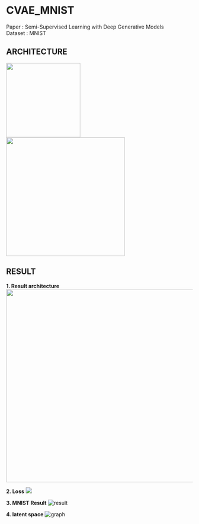 # CVAE_MNIST

Paper   : Semi-Supervised Learning with Deep Generative Models  
Dataset : MNIST

ARCHITECTURE
-------------------------------------------------------------------
<div>
 <img width="200" src = "https://user-images.githubusercontent.com/19617361/39619985-9a761a40-4fc4-11e8-86e0-215a76007d49.png">
 <img width="320" src = "https://user-images.githubusercontent.com/19617361/39620423-13b02738-4fc6-11e8-90ce-7e8d197481e0.png">
</div>


RESULT
-------------------------------------------------------------------
**1. Result architecture**
<img width="520" src = "https://user-images.githubusercontent.com/19617361/39620463-38c26dce-4fc6-11e8-94cc-3792ad018de4.png">

**2. Loss**
<img src = "https://user-images.githubusercontent.com/19617361/39620579-a8a976e6-4fc6-11e8-9f24-3f1a475eb20e.png">

**3. MNIST Result**
![result](https://user-images.githubusercontent.com/19617361/39620691-ef763afa-4fc6-11e8-84ee-72ca71dcb7f4.png)

**4. latent space**
![graph](https://user-images.githubusercontent.com/19617361/39620740-15dcfb02-4fc7-11e8-8bed-4deeb8ba3122.png)

